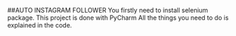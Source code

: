 ##AUTO INSTAGRAM FOLLOWER
You firstly need to install selenium package.
This project is done with PyCharm
All the things you need to do is explained in the code.